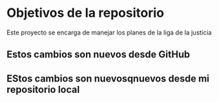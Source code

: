 # Objetivos de la repositorio

Este proyecto se encarga de manejar los planes de la liga de la justicia

## Estos cambios son nuevos desde GitHub

## EStos cambios son nuevosqnuevos desde mi repositorio local
